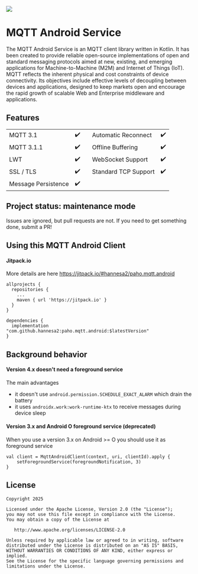 [![](https://jitpack.io/v/hannesa2/paho.mqtt.android.svg)](https://jitpack.io/#hannesa2/paho.mqtt.android)
# MQTT Android Service

The MQTT Android Service is an MQTT client library written in Kotlin.
It has been created to provide reliable open-source implementations of open and standard messaging protocols aimed at new, existing, and emerging
applications for Machine-to-Machine (M2M) and Internet of Things (IoT).
MQTT reflects the inherent physical and cost constraints of device connectivity. Its objectives include effective levels of decoupling between devices and applications, designed to keep markets open and encourage the rapid growth of scalable Web and Enterprise middleware and applications.

## Features
|                     |                    |   |                      |                    |
|---------------------|--------------------|---|----------------------|--------------------|
| MQTT 3.1            | :heavy_check_mark: |   | Automatic Reconnect  | :heavy_check_mark: |
| MQTT 3.1.1          | :heavy_check_mark: |   | Offline Buffering    | :heavy_check_mark: |
| LWT                 | :heavy_check_mark: |   | WebSocket Support    | :heavy_check_mark: |
| SSL / TLS           | :heavy_check_mark: |   | Standard TCP Support | :heavy_check_mark: |
| Message Persistence | :heavy_check_mark: |   |

## Project status: maintenance mode
Issues are ignored, but pull requests are not. If you need to get something done, submit a PR!

## Using this MQTT Android Client

#### Jitpack.io 

More details are here https://jitpack.io/#hannesa2/paho.mqtt.android

```
allprojects {
  repositories {
    ...
    maven { url 'https://jitpack.io' }
  }
}
```

```
dependencies {
  implementation "com.github.hannesa2:paho.mqtt.android:$latestVersion"
}
```
## Background behavior

#### Version 4.x doesn't need a foreground service

The main advantages
* it doesn't use `android.permission.SCHEDULE_EXACT_ALARM` which drain the battery
* it uses `androidx.work:work-runtime-ktx` to receive messages during device sleep 


#### Version 3.x and Android O foreground service (deprecated)

When you use a version 3.x on Android >= O you should use it as foreground service

```
val client = MqttAndroidClient(context, uri, clientId).apply {
    setForegroundService(foregroundNotification, 3)
}
```

## License

```
Copyright 2025

Licensed under the Apache License, Version 2.0 (the "License");
you may not use this file except in compliance with the License.
You may obtain a copy of the License at

   http://www.apache.org/licenses/LICENSE-2.0

Unless required by applicable law or agreed to in writing, software
distributed under the License is distributed on an "AS IS" BASIS,
WITHOUT WARRANTIES OR CONDITIONS OF ANY KIND, either express or implied.
See the License for the specific language governing permissions and
limitations under the License.
```
